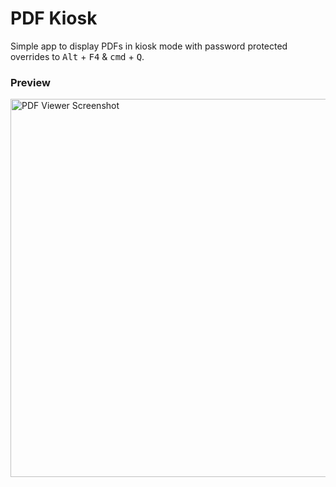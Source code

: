 # PDF Kiosk

Simple app to display PDFs in kiosk mode with password protected overrides to <kbd>Alt</kbd> + <kbd>F4</kbd> & <kbd>cmd</kbd> + <kbd>Q</kbd>.
### Preview
<img width="605" alt="PDF Viewer Screenshot" src="https://user-images.githubusercontent.com/34782021/138737307-14888ea4-9ad0-4e46-85a8-8a2feea1e483.png">
